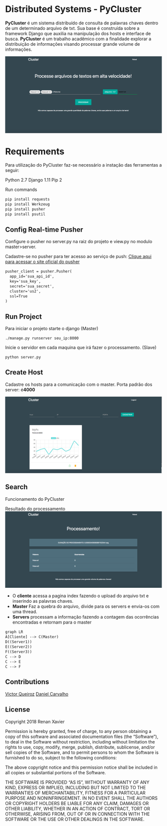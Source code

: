 # Distributed Systems - PyCluster


**PyCluster** é um sistema distribuído de consulta de palavras chaves dentro de um determinado arquivo de txt. Sua base é construída sobre a framework Django que auxilia na manipulação dos hosts e interface de busca. 
**PyCluster** é um trabalho acadêmico com a finalidade explorar a distribuição de informações visando processar grande volume de informações.

![enter image description here](https://raw.githubusercontent.com/renanxavierdev/pycluster/master/img/home.png)

# Requirements

Para utilização do PyCluster faz-se necessário a instação das ferramentas a seguir:

Python 2.7
Django 1.11
Pip 2

Run commands

    pip install requests
    pip install Werkzeug
    pip install pusher
    pip install psutil

## Config Real-time Pusher

Configure o pusher no server.py na raiz do projeto e view.py no modulo master>server.

Cadastre-se no pusher para ter acesso ao serviço de push:
[Clique aqui para acessar o site oficial do pusher](https://pusher.com)

    pusher_client = pusher.Pusher(
      app_id='sua_api_id',
      key='sua_key',
      secret='sua_secret',
      cluster='us2',
      ssl=True
    )


## Run Project

Para iniciar o projeto starte o django (Master)

    ./manage.py runserver seu_ip:8000

Inicie o servidor em cada maquina que irá fazer o processamento. (Slave)

    python server.py


## Create Host
Cadastre os hosts para a comunicação com o master. Porta padrão dos server: é**4000**

![enter image description here](https://github.com/renanxavierdev/pycluster/raw/master/img/Dashboard.png)

## Search
Funcionamento do PyCluster

Resultado do processamento
![Busca](https://github.com/renanxavierdev/pycluster/raw/master/img/search.png)

 - O **cliente** acessa a pagina index fazendo o upload do arquivo txt e inserindo as palavras chaves.
 - **Master** Faz a quebra do arquivo, divide para os servers e envia-os com uma thread.
 - **Servers** processam a informação fazendo a contagem das ocorrências encontradas e retornam para o master


```mermaid
graph LR
A[Cliente] --> C(Master)
D((Server1))
E((Server2))
F((Server3))
C --> D
C --> E
C --> F
```

 
## Contributions

[Victor Queiroz](https://github.com/Victor-Queiroz)
[Daniel Carvalho](http://github.com/danielcarv)

## License

Copyright 2018 Renan Xavier

Permission is hereby granted, free of charge, to any person obtaining a copy of this software and associated documentation files (the “Software”), to deal in the Software without restriction, including without limitation the rights to use, copy, modify, merge, publish, distribute, sublicense, and/or sell copies of the Software, and to permit persons to whom the Software is furnished to do so, subject to the following conditions:

The above copyright notice and this permission notice shall be included in all copies or substantial portions of the Software.

THE SOFTWARE IS PROVIDED “AS IS”, WITHOUT WARRANTY OF ANY KIND, EXPRESS OR IMPLIED, INCLUDING BUT NOT LIMITED TO THE WARRANTIES OF MERCHANTABILITY, FITNESS FOR A PARTICULAR PURPOSE AND NONINFRINGEMENT. IN NO EVENT SHALL THE AUTHORS OR COPYRIGHT HOLDERS BE LIABLE FOR ANY CLAIM, DAMAGES OR OTHER LIABILITY, WHETHER IN AN ACTION OF CONTRACT, TORT OR OTHERWISE, ARISING FROM, OUT OF OR IN CONNECTION WITH THE SOFTWARE OR THE USE OR OTHER DEALINGS IN THE SOFTWARE.
